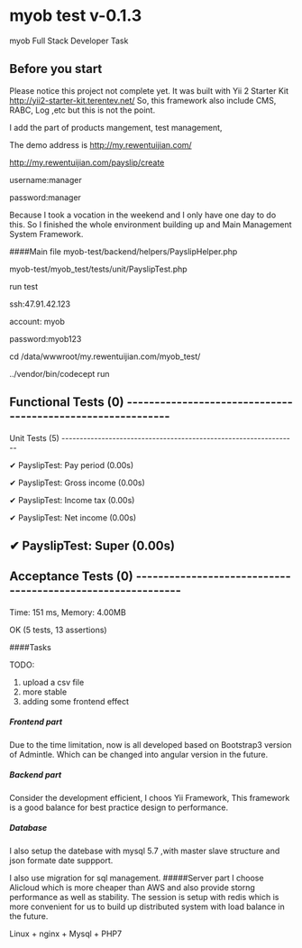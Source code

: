 # myob test v-0.1.3 

<!-- BADGES/ -->

<!-- /BADGES -->

myob Full Stack Developer Task

## Before you start
Please notice this project not complete yet. It was built with Yii 2 Starter Kit
http://yii2-starter-kit.terentev.net/
So, this framework also include CMS, RABC, Log ,etc  but this is not the point.

I add the part of products mangement, test management, 

The demo address is 
http://my.rewentuijian.com/

http://my.rewentuijian.com/payslip/create

username:manager

password:manager

Because I took a vocation in the weekend and I only have one day to do this.
So I finished the whole environment building up and Main Management System Framework.

####Main file
myob-test/backend/helpers/PayslipHelper.php

myob-test/myob_test/tests/unit/PayslipTest.php

run test

ssh:47.91.42.123

account: myob

password:myob123

cd /data/wwwroot/my.rewentuijian.com/myob_test/

 ../vendor/bin/codecept run

Functional Tests (0) -----------------------------------------------------------
--------------------------------------------------------------------------------

Unit Tests (5) -----------------------------------------------------------------

✔ PayslipTest: Pay period (0.00s)

✔ PayslipTest: Gross income (0.00s)

✔ PayslipTest: Income tax (0.00s)

✔ PayslipTest: Net income (0.00s)

✔ PayslipTest: Super (0.00s)
--------------------------------------------------------------------------------

Acceptance Tests (0) -----------------------------------------------------------
--------------------------------------------------------------------------------


Time: 151 ms, Memory: 4.00MB

OK (5 tests, 13 assertions)


 
 





####Tasks


TODO:
1. upload a csv file
2. more stable
3. adding some frontend effect 

##### Frontend part
Due to the time limitation, now is all developed based on Bootstrap3 version of Admintle.
Which can be changed into angular version in the future.

##### Backend part
Consider the development efficient, I choos Yii Framework, This framework is a good balance for
best practice design to performance.

##### Database
I also setup the datebase with mysql 5.7 ,with master slave structure and json formate date suppport.

I also use migration for sql management.
#####Server part
I choose Alicloud which is more cheaper than AWS and also provide storng performance 
as well as stability.
The session is setup with redis which is
more convenient for us to build up distributed system with load balance in the future.

Linux + nginx + Mysql + PHP7 


